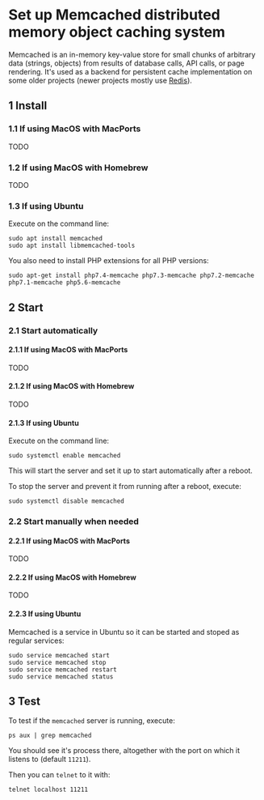 # Set up Memcached distributed memory object caching system

Memcached is an in-memory key-value store for small chunks of arbitrary data
(strings, objects) from results of database calls, API calls, or page rendering.
It's used as a backend for persistent cache implementation on some older projects
(newer projects mostly use [Redis](../redis)).

## 1 Install

### 1.1 If using MacOS with MacPorts

TODO

### 1.2 If using MacOS with Homebrew

TODO

### 1.3 If using Ubuntu

Execute on the command line:

```console
sudo apt install memcached
sudo apt install libmemcached-tools
```

You also need to install PHP extensions for all PHP versions:

```console
sudo apt-get install php7.4-memcache php7.3-memcache php7.2-memcache php7.1-memcache php5.6-memcache
```

## 2 Start

### 2.1 Start automatically

#### 2.1.1 If using MacOS with MacPorts

TODO

#### 2.1.2 If using MacOS with Homebrew

TODO

#### 2.1.3 If using Ubuntu

Execute on the command line:

```console
sudo systemctl enable memcached
```

This will start the server and set it up to start automatically after a reboot.

To stop the server and prevent it from running after a reboot, execute:

```console
sudo systemctl disable memcached
```

### 2.2 Start manually when needed

#### 2.2.1 If using MacOS with MacPorts

TODO

#### 2.2.2 If using MacOS with Homebrew

TODO

#### 2.2.3 If using Ubuntu

Memcached is a service in Ubuntu so it can be started and stoped as regular
services:

```console
sudo service memcached start
sudo service memcached stop
sudo service memcached restart
sudo service memcached status
```

## 3 Test

To test if the `memcached` server is running, execute:

```console
ps aux | grep memcached
```

You should see it's process there, altogether with the port on which it
listens to (default `11211`).

Then you can `telnet` to it with:

```console
telnet localhost 11211
```